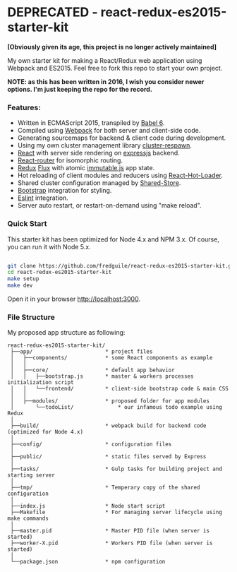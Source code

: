 # **DEPRECATED** - react-redux-es2015-starter-kit

**[Obviously given its age, this project is no longer actively maintained]**

My own starter kit for making a React/Redux web application using Webpack and ES2015.
Feel free to fork this repo to start your own project.

**NOTE: as this has been written in 2016, I wish you consider newer options. I'm just keeping the repo for the record.**

### Features: 

- Written in ECMAScript 2015, transpiled by [Babel 6](https://babeljs.io/). 
- Compiled using [Webpack](http://webpack.github.io/) for both server and client-side code.
- Generating sourcemaps for backend & client code during development.
- Using my own cluster management library [cluster-respawn](https://www.npmjs.com/package/cluster-respawn).
- [React](http://facebook.github.io/react/) with server side rendering on [expressjs](http://expressjs.com/) backend.
- [React-router](https://github.com/rackt/react-router) for isomorphic routing.
- [Redux](http://rackt.github.io/redux/) [Flux](https://facebook.github.io/flux/) with atomic [immutable.js](http://facebook.github.io/immutable-js) app state.
- Hot reloading of client modules and reducers using [React-Hot-Loader](https://github.com/gaearon/react-hot-loader).
- Shared cluster configuration managed by [Shared-Store](https://github.com/groupon/shared-store).
- [Bootstrap](http://getbootstrap.com/) integration for styling.
- [Eslint](http://eslint.org/) integration.
- Server auto restart, or restart-on-demand using "make reload". 

### Quick Start

This starter kit has been optimized for Node 4.x and NPM 3.x. Of course, you can run it with Node 5.x.

```bash

git clone https://github.com/fredguile/react-redux-es2015-starter-kit.git
cd react-redux-es2015-starter-kit
make setup
make dev


```

Open it in your browser [http://localhost:3000](http://localhost:3000).

### File Structure

My proposed app structure as following:

```
react-redux-es2015-starter-kit/
 ├──app/                       * project files
 │   ├──components/            * some React components as example
 │   │
 │   ├──core/                  * default app behavior
 │   │   ├──bootstrap.js       * master & workers processes initialization script
 │   │   └──frontend/          * client-side bootstrap code & main CSS
 │   │
 │   ├──modules/               * proposed folder for app modules
 │       └──todoList/              * our infamous todo example using Redux
 │
 ├──build/                     * webpack build for backend code (optimized for Node 4.x)
 │
 ├──config/                    * configuration files
 │
 ├──public/                    * static files served by Express
 │
 ├──tasks/                     * Gulp tasks for building project and starting server
 │
 ├──tmp/                       * Temperary copy of the shared configuration
 │
 ├──index.js                   * Node start script
 ├──Makefile                   * For managing server lifecycle using make commands
 │
 ├──master.pid                 * Master PID file (when server is started)
 ├──worker-X.pid               * Workers PID file (when server is started)
 │
 └──package.json               * npm configuration
```
